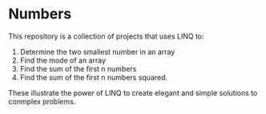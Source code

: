 # Numbers
This repository is a collection of projects that uses LINQ to:

1. Determine the two smallest number in an array
2. Find the mode of an array
3. Find the sum of the first n numbers
4. Find the sum of the first n numbers squared.

These illustrate the power of LINQ to create elegant and simple solutions to conmplex problems.
